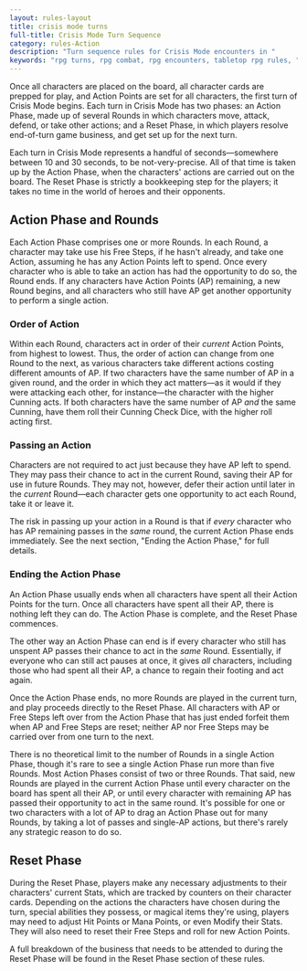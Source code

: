 ```yaml
---
layout: rules-layout
title: crisis mode turns
full-title: Crisis Mode Turn Sequence
category: rules-Action
description: "Turn sequence rules for Crisis Mode encounters in "
keywords: "rpg turns, rpg combat, rpg encounters, tabletop rpg rules, "
---
```


Once all characters are placed on the board, all character cards are prepped for play, and Action Points are set for all characters, the first turn of Crisis Mode begins. Each turn in Crisis Mode has two phases: an Action Phase, made up of several Rounds in which characters move, attack, defend, or take other actions; and a Reset Phase, in which players resolve end-of-turn game business, and get set up for the next turn.

Each turn in Crisis Mode represents a handful of seconds&mdash;somewhere between 10 and 30 seconds, to be not-very-precise. All of that time is taken up by the Action Phase, when the characters' actions are carried out on the board. The Reset Phase is strictly a bookkeeping step for the players; it takes no time in the world of heroes and their opponents.

## Action Phase and Rounds
Each Action Phase comprises one or more Rounds. In each Round, a character may take use his Free Steps, if he hasn't already, and take one Action, assuming he has any Action Points left to spend. Once every character who is able to take an action has had the opportunity to do so, the Round ends. If any characters have Action Points (AP) remaining, a new Round begins, and all characters who still have AP get another opportunity to perform a single action.

### Order of Action
Within each Round, characters act in order of their _current_ Action Points, from highest to lowest. Thus, the order of action can change from one Round to the next, as various characters take different actions costing different amounts of AP. If two characters have the same number of AP in a given round, and the order in which they act matters&mdash;as it would if they were attacking each other, for instance&mdash;the character with the higher Cunning acts. If both characters have the same number of AP _and_ the same Cunning, have them roll their Cunning Check Dice, with the higher roll acting first.

### Passing an Action
Characters are not required to act just because they have AP left to spend. They may pass their chance to act in the current Round, saving their AP for use in future Rounds. They may not, however, defer their action until later in the _current_ Round&mdash;each character gets one opportunity to act each Round, take it or leave it.

The risk in passing up your action in a Round is that if _every_ character who has AP remaining passes in the _same_ round, the current Action Phase ends immediately. See the next section, "Ending the Action Phase," for full details.

### Ending the Action Phase
An Action Phase usually ends when all characters have spent all their Action Points for the turn. Once all characters have spent all their AP, there is nothing left they can do. The Action Phase is complete, and the Reset Phase commences.

The other way an Action Phase can end is if every character who still has unspent AP passes their chance to act in the _same_ Round. Essentially, if everyone who can still act pauses at once, it gives _all_ characters, including those who had spent all their AP, a chance to regain their footing and act again.

Once the Action Phase ends, no more Rounds are played in the current turn, and play proceeds directly to the Reset Phase. All characters with AP or Free Steps left over from the Action Phase that has just ended forfeit them when AP and Free Steps are reset; neither AP nor Free Steps may be carried over from one turn to the next.

There is no theoretical limit to the number of Rounds in a single Action Phase, though it's rare to see a single Action Phase run more than five Rounds. Most Action Phases consist of two or three Rounds.  That said, new Rounds are played in the current Action Phase until every character on the board has spent all their AP, or until every character with remaining AP has passed their opportunity to act in the same round. It's possible for one or two characters with a lot of AP to drag an Action Phase out for many Rounds, by taking a lot of passes and single-AP actions, but there's rarely any strategic reason to do so.

## Reset Phase
During the Reset Phase, players make any necessary adjustments to their characters' current Stats, which are tracked by counters on their character cards. Depending on the actions the characters have chosen during the turn, special abilities they possess, or magical items they're using, players may need to adjust Hit Points or Mana Points, or even Modify their Stats. They will also need to reset their Free Steps and roll for new Action Points.

A full breakdown of the business that needs to be attended to during the Reset Phase will be found in the Reset Phase section of these rules.
